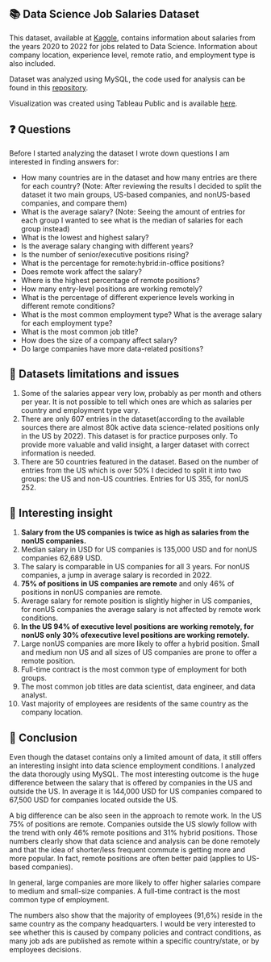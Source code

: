 ## 📚 Data Science Job Salaries Dataset
This dataset, available at [Kaggle](https://www.kaggle.com/datasets/ruchi798/data-science-job-salaries), contains information about salaries from the years 2020 to 2022 for jobs related to Data Science. Information about company location, experience level, remote ratio, and employment type is also included. 

Dataset was analyzed using MySQL, the code used for analysis can be found in this [repository](https://github.com/pavkovatereza/SQL-project-Data-Science-salaries/blob/main/Data_Science_salaries.sql).

Visualization was created using Tableau Public and is available [here](https://public.tableau.com/app/profile/tereza.pavkova/viz/DataScienceSalariesmap/DataScienceSalariesProject).

## ❓ Questions

  Before I started analyzing the dataset I wrote down questions I am interested in finding answers for:
  - How many countries are in the dataset and how many entries are there for each country?
    (Note: After reviewing the results I decided to split the dataset it two main groups, US-based companies, and nonUS-based companies, and compare them)
  - What is the average salary? 
    (Note: Seeing the amount of entries for each group I wanted to see what is the median of salaries for each group instead)
  - What is the lowest and highest salary?
  - Is the average salary changing with different years?
  - Is the number of senior/executive positions rising?
  - What is the percentage for remote:hybrid:in-office positions? 
  - Does remote work affect the salary?
  - Where is the highest percentage of remote positions?
  - How many entry-level positions are working remotely?
  - What is the percentage of different experience levels working in different remote conditions? 
  - What is the most common employment type? What is the average salary for each employment type?
  - What is the most common job title?
  - How does the size of a company affect salary?
  - Do large companies have more data-related positions?

## 🚩 Datasets limitations and issues
1. Some of the salaries appear very low, probably as per month and others per year. It is not possible to tell which ones are which as salaries per country and employment type vary.
2. There are only 607 entries in the dataset(according to the available sources there are almost 80k active data science-related positions only in the US by 2022). This dataset is for practice purposes only. To provide more valuable and valid insight, a larger dataset with correct information is needed.
3. There are 50 countries featured in the dataset. Based on the number of entries from the US which is over 50% I decided to split it into two groups: the US and non-US countries. Entries for US 355, for nonUS 252. 

## 💭 Interesting insight
1. **Salary from the US companies is twice as high as salaries from the nonUS companies.**
2. Median salary in USD for US companies is 135,000 USD and for nonUS companies 62,689 USD.
3. The salary is comparable in US companies for all 3 years. For nonUS companies, a jump in average salary is recorded in 2022.
4. **75% of positions in US companies are remote** and only 46% of positions in nonUS companies are remote.
5. Average salary for remote position is slightly higher in US companies, for nonUS companies the average salary is not affected by remote work conditions.
7. **In the US 94% of executive level positions are working remotely, for nonUS only 30% ofexecutive level positions are working remotely.**
8. Large nonUS companies are more likely to offer a hybrid position. Small and medium non US and all sizes of US companies are prone to offer a remote position.
9. Full-time contract is the most common type of employment for both groups.
10. The most common job titles are data scientist, data engineer, and data analyst.
11. Vast majority of employees are residents of the same country as the company location.

## 🎯 Conclusion
Even though the dataset contains only a limited amount of data, it still offers an interesting insight into data science employment conditions. I analyzed the data thorougly using MySQL. The most interesting outcome is the huge difference between the salary that is offered by companies in the US and outside the US. In average it is 144,000 USD for US companies compared to 67,500 USD for companies located outside the US. 

A big difference can be also seen in the approach to remote work. In the US 75% of positions are remote. Companies outside the US slowly follow with the trend with only 46% remote positions and 31% hybrid positions. Those numbers clearly show that data science and analysis can be done remotely and that the idea of shorter/less frequent commute is getting more and more popular. In fact, remote positions are often better paid (applies to US-based companies).

In general, large companies are more likely to offer higher salaries compare to medium and small-size companies. A full-time contract is the most common type of employment.

The numbers also show that the majority of employees (91,6%) reside in the same country as the company headquarters. I would be very interested to see whether this is caused by company policies and contract conditions, as many job ads are published as remote within a specific country/state, or by employees decisions.
